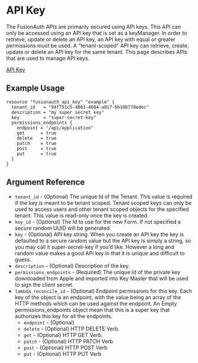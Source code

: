# API Key

The FusionAuth APIs are primarily secured using API keys. This API can only be accessed using an API key that is set as a keyManager. In order to retrieve, update or delete an API key, an API key with equal or greater permissions must be used. A "tenant-scoped" API key can retrieve, create, update or delete an API key for the same tenant. This page describes APIs that are used to manage API keys.


[API Key](https://fusionauth.io/docs/v1/tech/apis/api-keys/)

## Example Usage

```hcl
resource "fusionauth_api_key" "example" {
  tenant_id   = "94f751c5-4883-4684-a817-6b106778edec"
  description = "my super secret key"
  key         = "super-secret-key"
  permissions_endpoints {
    endpoint = "/api/application"
    get      = true
    delete   = true
    patch    = true
    post     = true
    put      = true
  }
}
```

## Argument Reference

* `tenant_id` - (Optional) The unique Id of the Tenant. This value is required if the key is meant to be tenant scoped. Tenant scoped keys can only be used to access users and other tenant scoped objects for the specified tenant. This value is read-only once the key is created.
* `key_id` - (Optional) The Id to use for the new Form. If not specified a secure random UUID will be generated.
* `key` - (Optional) API key string. When you create an API key the key is defaulted to a secure random value but the API key is simply a string, so you may call it super-secret-key if you’d like. However a long and random value makes a good API key in that it is unique and difficult to guess.
* `description` - (Optional) Description of the key.
* `permissions_endpoints` - (Required) The unique Id of the private key downloaded from Apple and imported into Key Master that will be used to sign the client secret.
* `lambda_reconcile_id` - (Optional) Endpoint permissions for this key. Each key of the object is an endpoint, with the value being an array of the HTTP methods which can be used against the endpoint. An Empty permissions_endpoints object mean that this is a super key that authorizes this key for all the endpoints.
    - `endpoint` - (Optional)
    - `delete` - (Optional) HTTP DELETE Verb.
    - `get` - (Optional) HTTP GET Verb.
    - `patch` - (Optional) HTTP PATCH Verb
    - `post` - (Optional) HTTP POST Verb
    - `put` - (Optional) HTTP PUT Verb